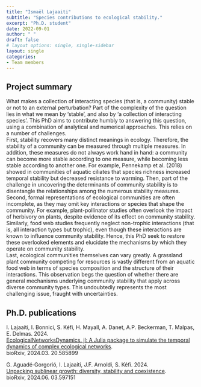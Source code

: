 ```yaml
---
title: "Ismaël Lajaaiti"
subtitle: "Species contributions to ecological stability."
excerpt: "Ph.D. student"
date: 2022-09-01
author: " "
draft: false
# layout options: single, single-sidebar
layout: single
categories:
- Team members
---
```


## Project summary

What makes a collection of interacting species (that is, a community) stable or not to an external perturbation? Part of the complexity of the question lies in what we mean by ‘stable’, and also by ‘a collection of interacting species’. This PhD aims to contribute humbly to answering this question, using a combination of analytical and numerical approaches. This relies on a number of challenges.  
First, stability recovers many distinct meanings in ecology. Therefore, the stability of a community can be measured through multiple measures. In addition, these measures do not always work hand in hand: a community can become more stable according to one measure, while becoming less stable according to another one. For example, Pennekamp et al. (2018) showed in communities of aquatic ciliates that species richness increased temporal stability but decreased resistance to warming. Then, part of the challenge in uncovering the determinants of community stability is to disentangle the relationships among the numerous stability measures.  
Second, formal representations of ecological communities are often incomplete, as they may omit key interactions or species that shape the community. For example, plant-pollinator studies often overlook the impact of herbivory on plants, despite evidence of its effect on community stability. Similarly, food web studies frequently neglect non-trophic interactions (that is, all interaction types but trophic), even though these interactions are known to influence community stability. Hence, this PhD seek to restore these overlooked elements and elucidate the mechanisms by which they operate on community stability.  
Last, ecological communities themselves can vary greatly. A grassland plant community competing for resources is vastly different from an aquatic food web in terms of species composition and the structure of their interactions. This observation begs the question of whether there are general mechanisms underlying community stability that apply across diverse community types. This undoubtedly represents the most challenging issue, fraught with uncertainties.

## Ph.D. publications

I. Lajaaiti, I. Bonnici, S. Kéfi, H. Mayall, A. Danet, A.P. Beckerman, T. Malpas, E. Delmas. 2024.  
[EcologicalNetworksDynamics. jl: A Julia package to simulate the temporal dynamics of complex ecological networks](https://www.biorxiv.org/content/10.1101/2024.03.20.585899v1.abstract).  
bioRxiv, 2024.03. 20.585899

G. Aguadé‐Gorgorió, I. Lajaaiti, J.F. Arnoldi, S. Kéfi. 2024.  
[Unpacking sublinear growth: diversity, stability and coexistence](https://www.biorxiv.org/content/10.1101/2024.06.03.597151v1.abstract).  
bioRxiv, 2024.06. 03.597151


